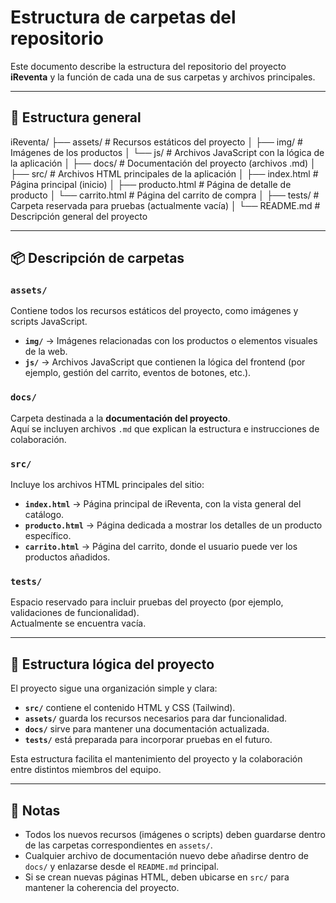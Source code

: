 # Estructura de carpetas del repositorio

Este documento describe la estructura del repositorio del proyecto **iReventa** y la función de cada una de sus carpetas y archivos principales.

---

## 📁 Estructura general

iReventa/
├── assets/ # Recursos estáticos del proyecto
│ ├── img/ # Imágenes de los productos
│ └── js/ # Archivos JavaScript con la lógica de la aplicación
│
├── docs/ # Documentación del proyecto (archivos .md)
│
├── src/ # Archivos HTML principales de la aplicación
│ ├── index.html # Página principal (inicio)
│ ├── producto.html # Página de detalle de producto
│ └── carrito.html # Página del carrito de compra
│
├── tests/ # Carpeta reservada para pruebas (actualmente vacía)
│
└── README.md # Descripción general del proyecto

---

## 📦 Descripción de carpetas

### `assets/`
Contiene todos los recursos estáticos del proyecto, como imágenes y scripts JavaScript.

- **`img/`** → Imágenes relacionadas con los productos o elementos visuales de la web.  
- **`js/`** → Archivos JavaScript que contienen la lógica del frontend (por ejemplo, gestión del carrito, eventos de botones, etc.).

### `docs/`
Carpeta destinada a la **documentación del proyecto**.  
Aquí se incluyen archivos `.md` que explican la estructura e instrucciones de colaboración.

### `src/`
Incluye los archivos HTML principales del sitio:

- **`index.html`** → Página principal de iReventa, con la vista general del catálogo.  
- **`producto.html`** → Página dedicada a mostrar los detalles de un producto específico.  
- **`carrito.html`** → Página del carrito, donde el usuario puede ver los productos añadidos.

### `tests/`
Espacio reservado para incluir pruebas del proyecto (por ejemplo, validaciones de funcionalidad).  
Actualmente se encuentra vacía.

---

## 🧩 Estructura lógica del proyecto

El proyecto sigue una organización simple y clara:
- **`src/`** contiene el contenido HTML y CSS (Tailwind).
- **`assets/`** guarda los recursos necesarios para dar funcionalidad.
- **`docs/`** sirve para mantener una documentación actualizada.
- **`tests/`** está preparada para incorporar pruebas en el futuro.

Esta estructura facilita el mantenimiento del proyecto y la colaboración entre distintos miembros del equipo.

---

## 📝 Notas

- Todos los nuevos recursos (imágenes o scripts) deben guardarse dentro de las carpetas correspondientes en `assets/`.
- Cualquier archivo de documentación nuevo debe añadirse dentro de `docs/` y enlazarse desde el `README.md` principal.
- Si se crean nuevas páginas HTML, deben ubicarse en `src/` para mantener la coherencia del proyecto.
